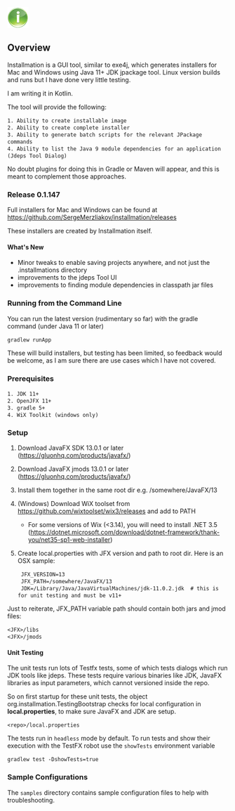 ![](src/main/resources/image/logo_small.png)
## Overview

Installmation is a GUI tool, similar to exe4j, which generates installers for Mac and Windows using Java 11+ JDK jpackage tool. Linux version builds and runs but I have done very little testing.

I am writing it in Kotlin.

The tool will provide the following:
    
    1. Ability to create installable image 
    2. Ability to create complete installer
    3. Ability to generate batch scripts for the relevant JPackage commands
    4. Ability to list the Java 9 module dependencies for an application (Jdeps Tool Dialog)
    
No doubt plugins for doing this in Gradle or Maven will appear, and this is meant 
to complement those approaches.

### Release 0.1.147 ###

Full installers for Mac and Windows can be found at https://github.com/SergeMerzliakov/installmation/releases

These installers are created by Installmation itself.

#### What's New

* Minor tweaks to enable saving projects anywhere, and not just the .installmations directory
* improvements to the jdeps Tool UI
* improvements to finding module dependencies in classpath jar files


### Running from the Command Line
You can run the latest version (rudimentary so far) with the gradle command (under Java 11 or later)
 
    gradlew runApp

These will build installers, but testing has been limited, so feedback would be welcome, as I am sure there 
are use cases which I have not covered.

### Prerequisites

    1. JDK 11+
    2. OpenJFX 11+
    3. gradle 5+
    4. WiX Toolkit (windows only)


### Setup

1. Download JavaFX SDK 13.0.1 or later (https://gluonhq.com/products/javafx/)
2. Download JavaFX jmods 13.0.1 or later (https://gluonhq.com/products/javafx/)
3. Install them together in the same root dir e.g. /somewhere/JavaFX/13
4. (Windows) Download WiX toolset from https://github.com/wixtoolset/wix3/releases and add to PATH
    * For some versions of Wix (<3.14), you will need to install .NET 3.5 (https://dotnet.microsoft.com/download/dotnet-framework/thank-you/net35-sp1-web-installer)
5. Create local.properties with JFX version and path to root dir. Here is an OSX sample:

        JFX_VERSION=13
        JFX_PATH=/somewhere/JavaFX/13
        JDK=/Library/Java/JavaVirtualMachines/jdk-11.0.2.jdk  # this is for unit testing and must be v11+

Just to reiterate, JFX_PATH variable path should contain both jars and jmod files:

    <JFX>/libs
    <JFX>/jmods

#### Unit Testing
The unit tests run lots of Testfx tests, some of which tests dialogs which run JDK tools like jdeps. These tests require various binaries
like JDK, JavaFX libraries as input parameters, which cannot versioned inside the repo. 

So on first startup for these unit tests, the object org.installmation.TestingBootstrap checks for local configuration 
in **local.properties**, to make sure JavaFX and JDK are setup.
 
    <repo>/local.properties


The tests run in `headless` mode by default. To run tests and show their execution with the TestFX robot use the `showTests` environment variable

    gradlew test -DshowTests=true


### Sample Configurations

The `samples` directory contains sample configuration files to help with troubleshooting.
